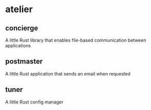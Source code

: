 # atelier

## concierge
A little Rust library that enables file-based communication between applications

## postmaster
A little Rust application that sends an email when requested

## tuner
A little Rust config manager

